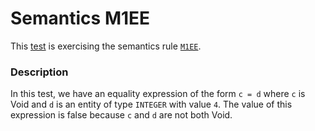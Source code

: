 # Semantics M1EE

This [test](.) is exercising the semantics rule [`M1EE`](../Readme.md).

### Description

In this test, we have an equality expression of the form `c = d` where `c` is Void and `d` is an entity of type `INTEGER` with value `4`. The value of this expression is false because `c` and `d` are not both Void.
